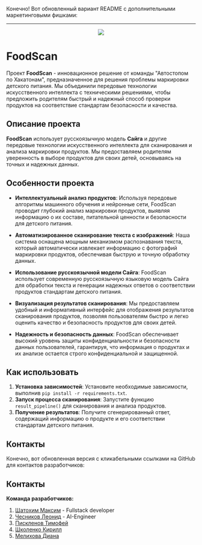 Конечно! Вот обновленный вариант README с дополнительными маркетинговыми фишками:

---

<p align="center">
  <img src="images/foodscan_logo.png">
</p>

# FoodScan

Проект **FoodScan** - инновационное решение от команды "Автостопом по Хакатонам", предназначенное для решения проблемы маркировки детского питания. Мы объединили передовые технологии искусственного интеллекта с техническими решениями, чтобы предложить родителям быстрый и надежный способ проверки продуктов на соответствие стандартам безопасности и качества.

## Описание проекта

**FoodScan** использует русскоязычную модель **Сайга** и другие передовые технологии искусственного интеллекта для сканирования и анализа маркировки продуктов. Мы предоставляем родителям уверенность в выборе продуктов для своих детей, основываясь на точных и надежных данных.

## Особенности проекта

- **Интеллектуальный анализ продуктов**: Используя передовые алгоритмы машинного обучения и нейронные сети, FoodScan проводит глубокий анализ маркировки продуктов, выявляя информацию о их составе, питательной ценности и безопасности для детского питания.

- **Автоматизированное сканирование текста с изображений**: Наша система оснащена мощным механизмом распознавания текста, который автоматически извлекает информацию с фотографий маркировки продуктов, обеспечивая быструю и точную обработку данных.

- **Использование русскоязычной модели Сайга**: FoodScan использует современную русскоязычную языковую модель Сайга для обработки текста и генерации надежных ответов о соответствии продуктов стандартам детского питания.

- **Визуализация результатов сканирования**: Мы предоставляем удобный и информативный интерфейс для отображения результатов сканирования продуктов, позволяя пользователям быстро и легко оценить качество и безопасность продуктов для своих детей.

- **Надежность и безопасность данных**: FoodScan обеспечивает высокий уровень защиты конфиденциальности и безопасности данных пользователей, гарантируя, что информация о продуктах и их анализе остается строго конфиденциальной и защищенной.

## Как использовать

1. **Установка зависимостей**: Установите необходимые зависимости, выполнив `pip install -r requirements.txt`.
2. **Запуск процесса сканирования**: Запустите функцию `result_pipeline()` для сканирования и анализа продуктов.
3. **Получение результатов**: Получите сгенерированный ответ, содержащий информацию о продукте и его соответствии стандартам детского питания.

## Контакты

Конечно, вот обновленная версия с кликабельными ссылками на GitHub для контактов разработчиков:

## Контакты

**Команда разработчиков:**
1. [Шатохим Максим](https://github.com/MRX1078) - Fullstack developer
2. [Чесников Леонид](https://github.com/RebelRaider) - AI-Engineer
3. [Пискленов Тимофей](https://github.com/PocketBrain)
4. [Школенко Кирилл](https://github.com/Ykropchick)
5. [Мелихова Диана](https://github.com/)
